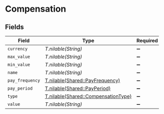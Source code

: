 # Compensation


## Fields

| Field                                                                          | Type                                                                           | Required                                                                       | Description                                                                    |
| ------------------------------------------------------------------------------ | ------------------------------------------------------------------------------ | ------------------------------------------------------------------------------ | ------------------------------------------------------------------------------ |
| `currency`                                                                     | *T.nilable(String)*                                                            | :heavy_minus_sign:                                                             | N/A                                                                            |
| `max_value`                                                                    | *T.nilable(String)*                                                            | :heavy_minus_sign:                                                             | N/A                                                                            |
| `min_value`                                                                    | *T.nilable(String)*                                                            | :heavy_minus_sign:                                                             | N/A                                                                            |
| `name`                                                                         | *T.nilable(String)*                                                            | :heavy_minus_sign:                                                             | N/A                                                                            |
| `pay_frequency`                                                                | [T.nilable(Shared::PayFrequency)](../../models/shared/payfrequency.md)         | :heavy_minus_sign:                                                             | N/A                                                                            |
| `pay_period`                                                                   | [T.nilable(Shared::PayPeriod)](../../models/shared/payperiod.md)               | :heavy_minus_sign:                                                             | N/A                                                                            |
| `type`                                                                         | [T.nilable(Shared::CompensationType)](../../models/shared/compensationtype.md) | :heavy_minus_sign:                                                             | N/A                                                                            |
| `value`                                                                        | *T.nilable(String)*                                                            | :heavy_minus_sign:                                                             | N/A                                                                            |